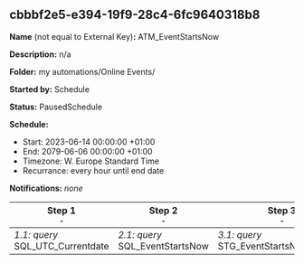 ## cbbbf2e5-e394-19f9-28c4-6fc9640318b8

**Name** (not equal to External Key)**:** ATM_EventStartsNow

**Description:** n/a

**Folder:** my automations/Online Events/

**Started by:** Schedule

**Status:** PausedSchedule

**Schedule:**

* Start: 2023-06-14 00:00:00 +01:00
* End: 2079-06-06 00:00:00 +01:00
* Timezone: W. Europe Standard Time
* Recurrance: every hour until end date

**Notifications:** _none_


| Step 1<br>_<small>-</small>_ | Step 2<br>_<small>-</small>_ | Step 3<br>_<small>-</small>_ |
| --- | --- | --- |
| _1.1: query_<br>SQL_UTC_Currentdate | _2.1: query_<br>SQL_EventStartsNow | _3.1: query_<br>STG_EventStartsNow_Dummy |
